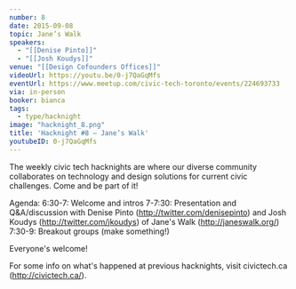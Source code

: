 ```yaml
---
number: 8
date: 2015-09-08
topic: Jane’s Walk
speakers:
  - "[[Denise Pinto]]"
  - "[[Josh Koudys]]"
venue: "[[Design Cofounders Offices]]"
videoUrl: https://youtu.be/0-j7QaGqMfs
eventUrl: https://www.meetup.com/civic-tech-toronto/events/224693733
via: in-person
booker: bianca
tags:
  - type/hacknight
image: "hacknight_8.png"
title: 'Hacknight #8 – Jane’s Walk'
youtubeID: 0-j7QaGqMfs
---
```


The weekly civic tech hacknights are where our diverse community collaborates on technology and design solutions for current civic challenges. Come and be part of it!

Agenda:
6:30-7: Welcome and intros
7-7:30: Presentation and Q&A/discussion with Denise Pinto (http://twitter.com/denisepinto) and Josh Koudys (http://twitter.com/jkoudys) of Jane's Walk (http://janeswalk.org/)
7:30-9: Breakout groups (make something!)

Everyone's welcome!

For some info on what's happened at previous hacknights, visit civictech.ca (http://civictech.ca/).